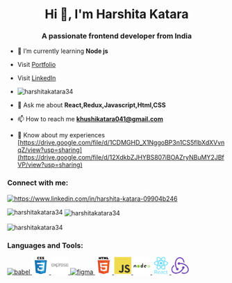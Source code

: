 <h1 align="center">Hi 👋, I'm Harshita Katara</h1>
<h3 align="center">A passionate frontend developer from India</h3>

- 🌱 I’m currently learning **Node js**

- Visit <a href="https://harshitakatara34.github.io/" >Portfolio</a>

- Visit <a href="https://www.linkedin.com/in/harshita-katara-09904b246/" >LinkedIn</a>
- <p align="left"> <img src="https://komarev.com/ghpvc/?username=harshitakatara34&label=Profile%20views&color=0e75b6&style=flat" alt="harshitakatara34" /> </p>



- 💬 Ask me about **React,Redux,Javascript,Html,CSS**

- 📫 How to reach me **khushikatara041@gmail.com**

- 📄 Know about my experiences [https://drive.google.com/file/d/1CDMGHD_X1NggoBP3n1CS5fIbXdXVvnqZ/view?usp=sharing](https://drive.google.com/file/d/12XdkbZJHYBS807iBOAZryNBuMY2JBfVP/view?usp=sharing)
<h3 align="left">Connect with me:</h3>
<p align="left">
<a href="https://www.linkedin.com/in/harshita-katara-09904b246/" target="blank"><img align="center" src="https://raw.githubusercontent.com/rahuldkjain/github-profile-readme-generator/master/src/images/icons/Social/linked-in-alt.svg" alt="https://www.linkedin.com/in/harshita-katara-09904b246" height="30" width="40" /></a>
</p>
<p><img align="left" src="https://github-readme-stats.vercel.app/api/top-langs?username=harshitakatara34&show_icons=true&locale=en&layout=compact" alt="harshitakatara34" /></p>

<p>&nbsp;<img align="center" src="https://github-readme-stats.vercel.app/api?username=harshitakatara34&show_icons=true&locale=en" alt="harshitakatara34" /></p>

<p><img align="center" src="https://github-readme-streak-stats.herokuapp.com/?user=harshitakatara34" alt="harshitakatara34" /></p>
<h3 align="left">Languages and Tools:</h3>
<p align="left"> <a href="https://babeljs.io/" target="_blank" rel="noreferrer"> <img src="https://www.vectorlogo.zone/logos/babeljs/babeljs-icon.svg" alt="babel" width="40" height="40"/> </a> <a href="https://www.w3schools.com/css/" target="_blank" rel="noreferrer"> <img src="https://raw.githubusercontent.com/devicons/devicon/master/icons/css3/css3-original-wordmark.svg" alt="css3" width="40" height="40"/> </a> <a href="https://expressjs.com" target="_blank" rel="noreferrer"> <img src="https://raw.githubusercontent.com/devicons/devicon/master/icons/express/express-original-wordmark.svg" alt="express" width="40" height="40"/> </a> <a href="https://www.figma.com/" target="_blank" rel="noreferrer"> <img src="https://www.vectorlogo.zone/logos/figma/figma-icon.svg" alt="figma" width="40" height="40"/> </a> <a href="https://www.w3.org/html/" target="_blank" rel="noreferrer"> <img src="https://raw.githubusercontent.com/devicons/devicon/master/icons/html5/html5-original-wordmark.svg" alt="html5" width="40" height="40"/> </a> <a href="https://developer.mozilla.org/en-US/docs/Web/JavaScript" target="_blank" rel="noreferrer"> <img src="https://raw.githubusercontent.com/devicons/devicon/master/icons/javascript/javascript-original.svg" alt="javascript" width="40" height="40"/> </a> <a href="https://nodejs.org" target="_blank" rel="noreferrer"> <img src="https://raw.githubusercontent.com/devicons/devicon/master/icons/nodejs/nodejs-original-wordmark.svg" alt="nodejs" width="40" height="40"/> </a> <a href="https://reactjs.org/" target="_blank" rel="noreferrer"> <img src="https://raw.githubusercontent.com/devicons/devicon/master/icons/react/react-original-wordmark.svg" alt="react" width="40" height="40"/> </a> <a href="https://redux.js.org" target="_blank" rel="noreferrer"> <img src="https://raw.githubusercontent.com/devicons/devicon/master/icons/redux/redux-original.svg" alt="redux" width="40" height="40"/> </a> </p>
